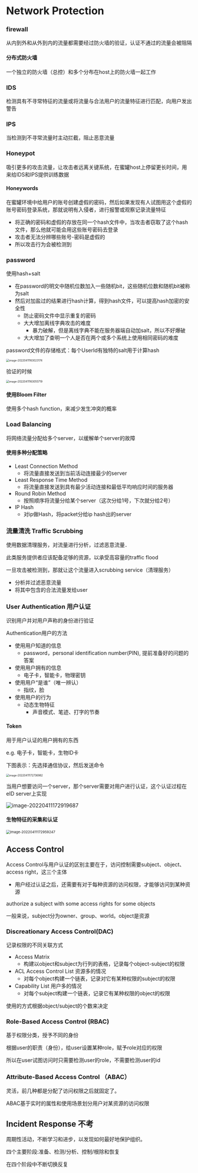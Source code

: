 # Network Protection

### firewall

从内到外和从外到内的流量都需要经过防火墙的验证，认证不通过的流量会被阻隔

#### 分布式防火墙

一个独立的防火墙（总控）和多个分布在host上的防火墙一起工作

### IDS

检测具有不寻常特征的流量或将流量与合法用户的流量特征进行匹配，向用户发出警告

### IPS

当检测到不寻常流量时主动拦截，阻止恶意流量

### Honeypot

吸引更多的攻击流量，让攻击者远离关键系统，在蜜罐host上停留更长时间，用来给IDS和IPS提供训练数据

#### Honeywords

在蜜罐环境中给用户的账号创建虚假的密码，然后如果发现有人试图用这个虚假的账号密码登录系统，那就说明有入侵者，进行报警或观察记录流量特征

- 将正确的密码和虚假的存放在同一个hash文件中，当攻击者窃取了这个hash文件，那么他就可能会用这些账号密码去登录
- 攻击者无法分辨哪些账号-密码是虚假的
- 所以攻击行为会被检测到

### password

使用hash+salt

- 在password的明文中随机位数加入一些随机bit，这些随机位数和随机bit被称为salt
- 然后对加盐过的结果进行hash计算，得到hash文件，可以提高hash加密的安全性
  - 防止密码文件中显示重复的密码
  - 大大增加离线字典攻击的难度
    - 暴力破解，但是离线字典不能在服务器端自动加salt，所以不好爆破
  - 大大增加了查明一个人是否在两个或多个系统上使用相同密码的难度

password文件的存储格式：每个UserId有独特的salt用于计算hash

<img src="assets/image-20220411163023174.png" alt="image-20220411163023174" style="zoom:50%;" />

验证的时候

<img src="assets/image-20220411163055719.png" alt="image-20220411163055719" style="zoom:50%;" />

#### 使用Bloom Filter

使用多个hash function，来减少发生冲突的概率

### Load Balancing

将网络流量分配给多个server，以缓解单个server的故障

#### 使用多种分配策略

- Least Connection Method
  - 将流量直接发送到当前活动连接最少的server
- Least Response Time Method
  - 将流量直接发送到具有最少活动连接和最低平均响应时间的服务器
- Round Robin Method
  - 按照顺序将流量分给某个server（这次分给1号，下次就分给2号）
- IP Hash
  - 对ip做Hash，将packet分给ip hash出的server





### 流量清洗 Traffic Scrubbing

使用数据清理服务，对流量进行分析，过滤恶意流量．

此类服务提供者应该配备足够的资源，以承受高容量的traffic flood

一旦攻击被检测到，那就让这个流量进入scrubbing service（清理服务）

- 分析并过滤恶意流量
- 将其中包含的合法流量发给user



### User Authentication 用户认证

识别用户并对用户声称的身份进行验证

Authentication用户的方法

- 使用用户知道的信息
  - password，personal identification number(PIN), 提前准备好的问题的答案
- 使用用户拥有的信息
  - 电子卡，智能卡，物理密钥
- 使用用户“是谁”（唯一辨认）
  - 指纹，脸
- 使用用户的行为
  - 动态生物特征
    - 声音模式、笔迹、打字的节奏



#### Token

用于用户认证的用户拥有的东西

e.g. 电子卡，智能卡，生物ID卡

下图表示：先选择通信协议，然后发送命令

<img src="assets/image-20220411172736982.png" alt="image-20220411172736982" style="zoom:50%;" />

当用户想要访问一个server，那个server需要对用户进行认证，这个认证过程在eID server上实现

![image-20220411172919687](assets/image-20220411172919687.png)

#### 生物特征的采集和认证

<img src="assets/image-20220411172959247.png" alt="image-20220411172959247" style="zoom:67%;" />





## Access Control

Access Control与用户认证的区别主要在于，访问控制需要subject、object、access right，这三个主体

- 用户经过认证之后，还需要有对于每种资源的访问权限，才能够访问到某种资源

authorize a subject with some access rights for some objects

一般来说，subject分为owner、group、world。object是资源

### Discreationary Access Control(DAC)

记录权限的不同关联方式

- Access Matrix
  - 构建以object和subject为行列的表格，记录每个object-subject的权限
- ACL Access Control List  资源多的情况
  - 对每个object构建一个链表，记录对它有某种权限的subject的权限
- Capability List        用户多的情况
  - 对每个subject构建一个链表，记录它有某种权限的object的权限

使用的方式根据object/subject的个数来决定

### Role-Based Access Control (RBAC)

基于权限分类，授予不同的身份

根据user的职责（身份），给user设置某种role，赋予role对应的权限

所以在user试图访问时只需要检测user的role，不需要检测user的id

### Attribute-Based Access Control （ABAC）

灵活，前几种都是分配了访问权限之后就固定了。

ABAC基于实时的属性和使用场景划分用户对某资源的访问权限



## Incident Response 不考

周期性活动，不断学习和进步，以发现如何最好地保护组织。

四个主要阶段:准备、检测/分析、控制/根除和恢复

在四个阶段中不断切换反复

